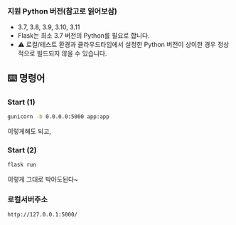 <!-- <br/>
<br/>

<p align="center">
<img src="https://files.cloudtype.io/logo/cloudtype-logo-horizontal-black.png" width="50%" alt="Cloudtype"/>
</p>

<br/>
<br/> -->

### 지원 Python 버전(참고로 읽어보삼)
- 3.7, 3.8, 3.9, 3.10, 3.11
- Flask는 최소 3.7 버전의 Python를 필요로 합니다.
- ⚠️ 로컬/테스트 환경과 클라우드타입에서 설정한 Python 버전이 상이한 경우 정상적으로 빌드되지 않을 수 있습니다.

## ⌨️ 명령어

### Start (1)

```bash
gunicorn -b 0.0.0.0:5000 app:app

```
이렇게해도 되고,

### Start (2)

```bash
flask run

```
이렇게 그대로 박아도된다~


### 로컬서버주소

```bash
http://127.0.0.1:5000/

```

